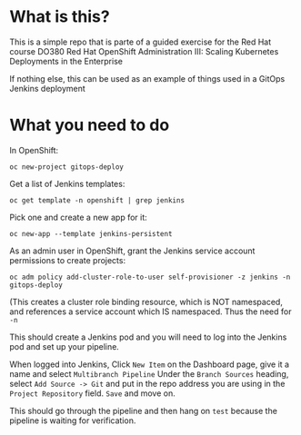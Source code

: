 # What is this?
This is a simple repo that is parte of a guided exercise for the Red Hat course 
DO380 Red Hat OpenShift Administration III: Scaling Kubernetes Deployments in the Enterprise

If nothing else, this can be used as an example of things used in a GitOps Jenkins deployment

# What you need to do
In OpenShift:

`oc new-project gitops-deploy`

Get a list of Jenkins templates:

`oc get template -n openshift | grep jenkins`

Pick one and create a new app for it:

`oc new-app --template jenkins-persistent`

As an admin user in OpenShift, grant the Jenkins service account permissions to create projects:

`oc adm policy add-cluster-role-to-user self-provisioner -z jenkins -n gitops-deploy`

(This creates a cluster role binding resource, which is NOT namespaced, and references a service account
which IS namespaced.  Thus the need for `-n`

This should create a Jenkins pod and you will need to log into the Jenkins pod and set up your pipeline.

When logged into Jenkins, Click `New Item` on the Dashboard page, give it a name and select
`Multibranch Pipeline`  Under the `Branch Sources` heading, select `Add Source -> Git` and put in the
repo address you are using in the `Project Repository` field.  `Save` and move on.

This should go through the pipeline and then hang on `test` because the pipeline is waiting for verification.
